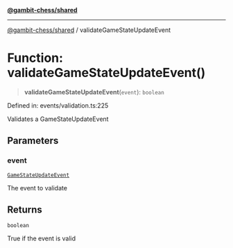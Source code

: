 [**@gambit-chess/shared**](../README.md)

***

[@gambit-chess/shared](../globals.md) / validateGameStateUpdateEvent

# Function: validateGameStateUpdateEvent()

> **validateGameStateUpdateEvent**(`event`): `boolean`

Defined in: events/validation.ts:225

Validates a GameStateUpdateEvent

## Parameters

### event

[`GameStateUpdateEvent`](../interfaces/GameStateUpdateEvent.md)

The event to validate

## Returns

`boolean`

True if the event is valid

